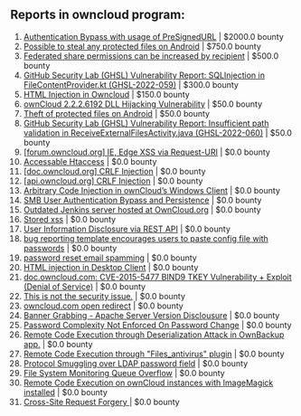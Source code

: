 ## Reports in owncloud program:
1. [Authentication Bypass with usage of PreSignedURL](https://hackerone.com/reports/2337427) | $2000.0 bounty
2. [Possible to steal any protected files on Android](https://hackerone.com/reports/377107) | $750.0 bounty
3. [Federated share permissions can be increased by recipient](https://hackerone.com/reports/1990443) | $500.0 bounty
4. [GitHub Security Lab (GHSL) Vulnerability Report: SQLInjection in FileContentProvider.kt (GHSL-2022-059)](https://hackerone.com/reports/1650264) | $300.0 bounty
5. [HTML Injection in Owncloud](https://hackerone.com/reports/215410) | $150.0 bounty
6. [ownCloud 2.2.2.6192 DLL Hijacking Vulnerability](https://hackerone.com/reports/151475) | $50.0 bounty
7. [Theft of protected files on Android](https://hackerone.com/reports/1454002) | $50.0 bounty
8. [GitHub Security Lab (GHSL) Vulnerability Report: Insufficient path validation in ReceiveExternalFilesActivity.java (GHSL-2022-060)](https://hackerone.com/reports/1650270) | $50.0 bounty
9. [[forum.owncloud.org] IE, Edge XSS via Request-URI](https://hackerone.com/reports/154319) | $0.0 bounty
10. [Accessable Htaccess](https://hackerone.com/reports/171272) | $0.0 bounty
11. [[doc.owncloud.org] CRLF Injection](https://hackerone.com/reports/154275) | $0.0 bounty
12. [[api.owncloud.org] CRLF Injection](https://hackerone.com/reports/154306) | $0.0 bounty
13. [Arbitrary Code Injection in ownCloud’s Windows Client](https://hackerone.com/reports/155657) | $0.0 bounty
14. [SMB User Authentication Bypass and Persistence](https://hackerone.com/reports/148151) | $0.0 bounty
15. [Outdated Jenkins server hosted at OwnCloud.org](https://hackerone.com/reports/208566) | $0.0 bounty
16. [Stored xss](https://hackerone.com/reports/187380) | $0.0 bounty
17. [User Information Disclosure via REST API](https://hackerone.com/reports/197786) | $0.0 bounty
18. [bug reporting template encourages users to paste config file with passwords](https://hackerone.com/reports/196969) | $0.0 bounty
19. [password reset email spamming](https://hackerone.com/reports/224095) | $0.0 bounty
20. [HTML injection in Desktop Client](https://hackerone.com/reports/206877) | $0.0 bounty
21. [doc.owncloud.com: CVE-2015-5477 BIND9 TKEY Vulnerability + Exploit (Denial of Service)](https://hackerone.com/reports/217381) | $0.0 bounty
22. [This is not the security issue.](https://hackerone.com/reports/257106) | $0.0 bounty
23. [owncloud.com open redirect](https://hackerone.com/reports/258632) | $0.0 bounty
24. [Banner Grabbing - Apache Server Version Disclousure](https://hackerone.com/reports/269467) | $0.0 bounty
25. [Password Complexity Not Enforced On Password Change](https://hackerone.com/reports/276123) | $0.0 bounty
26. [Remote Code Execution through Deserialization Attack in OwnBackup app.](https://hackerone.com/reports/562335) | $0.0 bounty
27. [Remote Code Execution through "Files_antivirus" plugin](https://hackerone.com/reports/903872) | $0.0 bounty
28. [Protocol Smuggling over LDAP password field](https://hackerone.com/reports/1054282) | $0.0 bounty
29. [File System Monitoring Queue Overflow](https://hackerone.com/reports/881891) | $0.0 bounty
30. [Remote Code Execution on ownCloud instances with ImageMagick installed](https://hackerone.com/reports/1838674) | $0.0 bounty
31. [Cross-Site Request Forgery ](https://hackerone.com/reports/2041007) | $0.0 bounty